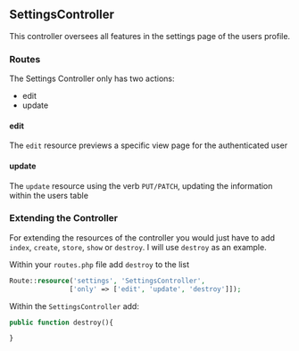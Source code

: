 ## SettingsController

This controller oversees all features in the settings page of the users profile.

### Routes

The Settings Controller only has two actions:

 - edit
 - update

 #### edit

 The `edit` resource previews a specific view page for the authenticated user

 #### update

 The `update` resource using the verb `PUT/PATCH`, updating the information within the users table

 ### Extending the Controller

 For extending the resources of the controller you would just have to add `index`, `create`, `store`, `show` or `destroy`. I will use `destroy` as an example.


Within your `routes.php` file add `destroy` to the list
 ```php
Route::resource('settings', 'SettingsController',
                ['only' => ['edit', 'update', 'destroy']]);
 ```

 Within the `SettingsController` add:

 ```php
public function destroy(){

}
 ```
